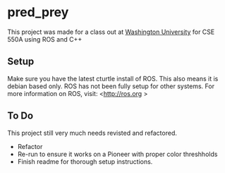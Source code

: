 pred_prey
=========

This project was made for a class out at [Washington University](wustl.edu)
for CSE 550A using ROS and C++

Setup
-----
Make sure you have the latest cturtle install of ROS. This also means
it is debian based only. ROS has not been fully setup for other systems.
For more information on ROS, visit: <http://ros.org >

To Do
-----
This project still very much needs revisted and refactored.

* Refactor
* Re-run to ensure it works on a Pioneer with proper color threshholds
* Finish readme for thorough setup instructions.
